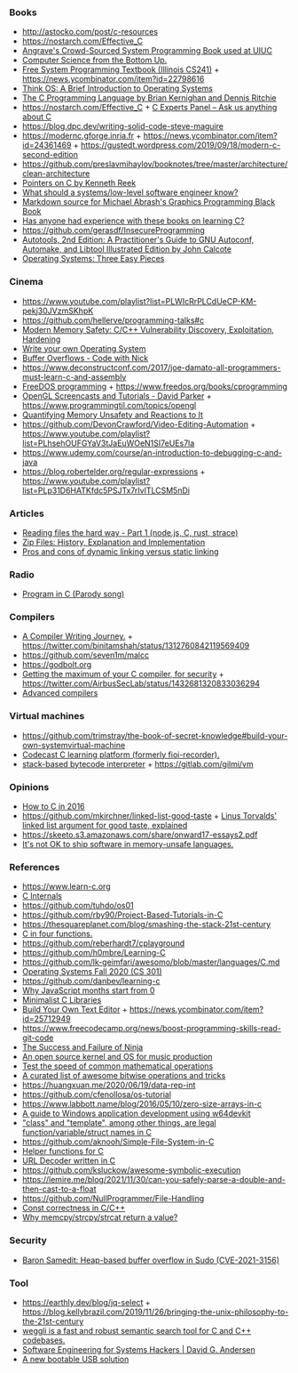### Books

- http://astocko.com/post/c-resources
- https://nostarch.com/Effective_C
- [Angrave's Crowd-Sourced System Programming Book used at UIUC](https://github.com/angrave/SystemProgramming/wiki)
- [Computer Science from the Bottom Up.](https://www.bottomupcs.com/index.xhtml)
- [Free System Programming Textbook (Illinois CS241)](http://cs241.cs.illinois.edu/coursebook/index.html) + https://news.ycombinator.com/item?id=22798616
- [Think OS: A Brief Introduction to Operating Systems](https://greenteapress.com/wp/think-os)
- [The C Programming Language by Brian Kernighan and Dennis Ritchie](https://twitter.com/oznova_/status/1214971707863101440)
- https://nostarch.com/Effective_C + [C Experts Panel – Ask us anything about C](https://news.ycombinator.com/item?id=22865357)
- https://blog.dpc.dev/writing-solid-code-steve-maguire
- https://modernc.gforge.inria.fr + https://news.ycombinator.com/item?id=24361469 + https://gustedt.wordpress.com/2019/09/18/modern-c-second-edition
- https://github.com/preslavmihaylov/booknotes/tree/master/architecture/clean-architecture
- [Pointers on C by Kenneth Reek](https://twitter.com/EigenPuff/status/1376223216310444037)
- [What should a systems/low-level software engineer know?](https://news.ycombinator.com/item?id=18881649)
- [Markdown source for Michael Abrash's Graphics Programming Black Book](https://github.com/jagregory/abrash-black-book)
- [Has anyone had experience with these books on learning C?](https://twitter.com/alicegoldfuss/status/947330656089944064)
- https://github.com/gerasdf/InsecureProgramming
- [Autotools, 2nd Edition: A Practitioner's Guide to GNU Autoconf, Automake, and Libtool Illustrated Edition by John Calcote](https://www.amazon.com/Autotools-2nd-John-Calcote/dp/1593279728)
- [Operating Systems: Three Easy Pieces](https://github.com/remzi-arpacidusseau/ostep-code)

### Cinema

- https://www.youtube.com/playlist?list=PLWIcRrPLCdUeCP-KM-pekj30JVzmSKhpK
- https://github.com/hellerve/programming-talks#c
- [Modern Memory Safety: C/C++ Vulnerability Discovery, Exploitation, Hardening](https://github.com/struct/mms)
- [Write your own Operating System](https://www.youtube.com/playlist?list=PLHh55M_Kq4OApWScZyPl5HhgsTJS9MZ6M)
- [Buffer Overflows - Code with Nick ](https://www.youtube.com/playlist?list=PLLTI453cNzfn2_9Q9KXb9lbF233gvsQOJ)
- https://www.deconstructconf.com/2017/joe-damato-all-programmers-must-learn-c-and-assembly
- [FreeDOS programming](https://www.youtube.com/playlist?list=PLzuACU-W7Omo3VEnMKuM0IPupdOHFDzL3) + https://www.freedos.org/books/cprogramming
- [OpenGL Screencasts and Tutorials - David Parker](https://www.youtube.com/playlist?list=PL2330214740B33712) + https://www.programmingtil.com/topics/opengl
- [Quantifying Memory Unsafety and Reactions to It](https://www.usenix.org/conference/enigma2021/presentation/gaynor)
- https://github.com/DevonCrawford/Video-Editing-Automation + https://www.youtube.com/playlist?list=PLhsehOUFGYaV3tJaEuWOeN1SI7eUEs7la
- https://www.udemy.com/course/an-introduction-to-debugging-c-and-java
- https://blog.robertelder.org/regular-expressions + https://www.youtube.com/playlist?list=PLp31D6HATKfdc5PSJTx7rIvlTLCSM5nDi

### Articles

- [Reading files the hard way - Part 1 (node.js, C, rust, strace)](https://fasterthanli.me/blog/2019/reading-files-the-hard-way/)
- [Zip Files: History, Explanation and Implementation](https://www.hanshq.net/zip.html)
- [Pros and cons of dynamic linking versus static linking](https://distrowatch.com/weekly.php?issue=20200810#qa)


### Radio

- [Program in C (Parody song)](https://fasterthanli.me/blog/2019/program-in-c)

### Compilers

- [A Compiler Writing Journey.](https://github.com/DoctorWkt/acwj) + https://twitter.com/binitamshah/status/1312760842119569409
- https://github.com/seven1m/malcc
- https://godbolt.org
- [Getting the maximum of your C compiler, for security](https://airbus-seclab.github.io/c-compiler-security) + https://twitter.com/AirbusSecLab/status/1432681320833036294
- [Advanced compilers](https://github.com/sampsyo/cs6120)

### Virtual machines

- https://github.com/trimstray/the-book-of-secret-knowledge#build-your-own-systemvirtual-machine
- [Codecast C learning platform (formerly fioi-recorder).](https://github.com/France-ioi/codecast)
- [stack-based bytecode interpreter](https://www.youtube.com/playlist?list=PLhMOOgDOKD4JV2AgL1XzoYanY6RpGKbNa) + https://gitlab.com/gilmi/vm

### Opinions

- [How to C in 2016](https://matt.sh/howto-c)
- https://github.com/mkirchner/linked-list-good-taste + [Linus Torvalds' linked list argument for good taste, explained](https://news.ycombinator.com/item?id=25326552)
- https://skeeto.s3.amazonaws.com/share/onward17-essays2.pdf
- [It's not OK to ship software in memory-unsafe languages.](https://twitter.com/tqbf/status/1354170650806657024)

### References

- https://www.learn-c.org
- [C Internals](https://www.avabodh.com/cin/cin.html)
- https://github.com/tuhdo/os01
- https://github.com/rby90/Project-Based-Tutorials-in-C
- https://thesquareplanet.com/blog/smashing-the-stack-21st-century
- [C in four functions.](https://github.com/rswier/c4)
- https://github.com/reberhardt7/cplayground
- https://github.com/h0mbre/Learning-C
- https://github.com/lk-geimfari/awesomo/blob/master/languages/C.md
- [Operating Systems Fall 2020 (CS 301)](https://nipunbatra.github.io/os2020)
- https://github.com/danbev/learning-c
- [Why JavaScript months start from 0](https://www.hillelwayne.com/post/always-more-history)
- [Minimalist C Libraries](https://nullprogram.com/blog/2018/06/10)
- [Build Your Own Text Editor](https://viewsourcecode.org/snaptoken/kilo) + https://news.ycombinator.com/item?id=25712949
- https://www.freecodecamp.org/news/boost-programming-skills-read-git-code
- [The Success and Failure of Ninja](http://neugierig.org/software/blog/2020/05/ninja.html)
- [An open source kernel and OS for music production](https://github.com/Morpheu5/tOfuS)
- [Test the speed of common mathematical operations](https://github.com/elgw/math_ops_speed)
- [A curated list of awesome bitwise operations and tricks](https://github.com/keon/awesome-bits)
- https://huangxuan.me/2020/06/19/data-rep-int
- https://github.com/cfenollosa/os-tutorial
- https://www.labbott.name/blog/2016/05/10/zero-size-arrays-in-c
- [A guide to Windows application development using w64devkit](https://nullprogram.com/blog/2021/03/11)
- ["class" and "template", among other things, are legal function/variable/struct names in C](https://twitter.com/azonenberg/status/1445172332054528002)
- https://github.com/aknooh/Simple-File-System-in-C
- [Helper functions for C](https://github.com/iosifache/CCookbook)
- [URL Decoder written in C](https://gist.github.com/darkain/23da34f00ebf3f1572322df3605be51f)
- https://github.com/ksluckow/awesome-symbolic-execution
- https://lemire.me/blog/2021/11/30/can-you-safely-parse-a-double-and-then-cast-to-a-float
- https://github.com/NullProgrammer/File-Handling
- [Const correctness in C/C++](https://yurichev.com/news/20211202_const)
- [Why memcpy/strcpy/strcat return a value?](https://yurichev.com/news/20211227_strcpy_etc)

### Security

- [Baron Samedit: Heap-based buffer overflow in Sudo (CVE-2021-3156)](https://www.openwall.com/lists/oss-security/2021/01/26/3)

### Tool

- https://earthly.dev/blog/jq-select + https://blog.kellybrazil.com/2019/11/26/bringing-the-unix-philosophy-to-the-21st-century
- [weggli is a fast and robust semantic search tool for C and C++ codebases.](https://github.com/googleprojectzero/weggli)
- [Software Engineering for Systems Hackers | David G. Andersen](http://www.cs.cmu.edu/~dga/systems-se.pdf)
- [A new bootable USB solution](https://github.com/ventoy/Ventoy)